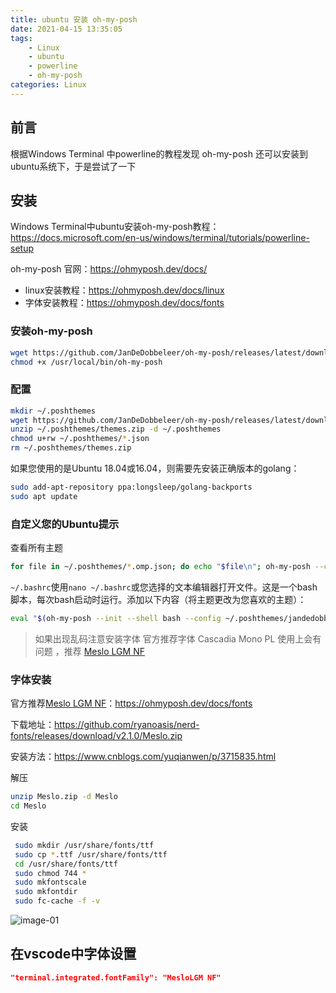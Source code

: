 ```yaml
---
title: ubuntu 安装 oh-my-posh
date: 2021-04-15 13:35:05
tags:
	- Linux
	- ubuntu
	- powerline
	- oh-my-posh
categories: Linux
---
```




## 前言

根据Windows Terminal 中powerline的教程发现 oh-my-posh 还可以安装到ubuntu系统下，于是尝试了一下

## 安装

Windows Terminal中ubuntu安装oh-my-posh教程：https://docs.microsoft.com/en-us/windows/terminal/tutorials/powerline-setup

oh-my-posh 官网：https://ohmyposh.dev/docs/
 - linux安装教程：https://ohmyposh.dev/docs/linux
 - 字体安装教程：https://ohmyposh.dev/docs/fonts



### 安装oh-my-posh

```bash
wget https://github.com/JanDeDobbeleer/oh-my-posh/releases/latest/download/posh-linux-amd64 -O /usr/local/bin/oh-my-posh
chmod +x /usr/local/bin/oh-my-posh
```

### 配置

```bash
mkdir ~/.poshthemes
wget https://github.com/JanDeDobbeleer/oh-my-posh/releases/latest/download/themes.zip -O ~/.poshthemes/themes.zip
unzip ~/.poshthemes/themes.zip -d ~/.poshthemes
chmod u+rw ~/.poshthemes/*.json
rm ~/.poshthemes/themes.zip
```

如果您使用的是Ubuntu 18.04或16.04，则需要先安装正确版本的golang：

```bash
sudo add-apt-repository ppa:longsleep/golang-backports
sudo apt update
```

### 自定义您的Ubuntu提示

查看所有主题
```bash
for file in ~/.poshthemes/*.omp.json; do echo "$file\n"; oh-my-posh --config $file --shell universal; echo "\n"; done;
```

`~/.bashrc`使用`nano ~/.bashrc`或您选择的文本编辑器打开文件。这是一个bash脚本，每次bash启动时运行。添加以下内容（将主题更改为您喜欢的主题）：

```bash
eval "$(oh-my-posh --init --shell bash --config ~/.poshthemes/jandedobbeleer.omp.json)"
```

> 如果出现乱码注意安装字体 官方推荐字体 Cascadia Mono PL 使用上会有问题 ，推荐 [Meslo LGM NF](https://github.com/ryanoasis/nerd-fonts/releases/download/v2.1.0/Meslo.zip)

### 字体安装

官方推荐[Meslo LGM NF](https://github.com/ryanoasis/nerd-fonts/releases/download/v2.1.0/Meslo.zip)：https://ohmyposh.dev/docs/fonts

下载地址：https://github.com/ryanoasis/nerd-fonts/releases/download/v2.1.0/Meslo.zip

安装方法：https://www.cnblogs.com/yuqianwen/p/3715835.html

解压

```bash
unzip Meslo.zip -d Meslo
cd Meslo
```

安装

```bash
 sudo mkdir /usr/share/fonts/ttf
 sudo cp *.ttf /usr/share/fonts/ttf
 cd /usr/share/fonts/ttf
 sudo chmod 744 *
 sudo mkfontscale
 sudo mkfontdir
 sudo fc-cache -f -v
```

![image-01](https://gitee.com/zhangbowen-1/my-gallery/raw/master/img/image-20210415135918711.png)


## 在vscode中字体设置

```json
"terminal.integrated.fontFamily": "MesloLGM NF"

```